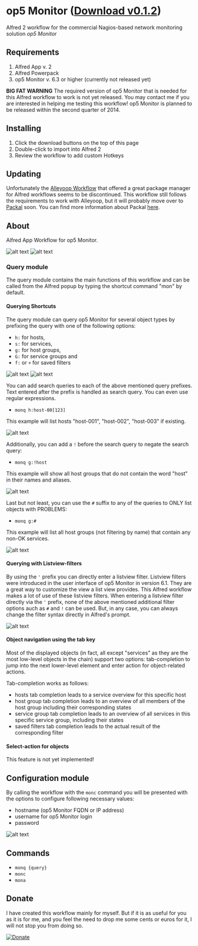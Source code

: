 op5 Monitor ([Download v0.1.2](https://github.com/fibbs/alfred-op5-monitor-workflow/raw/master/op5Monitor-workflow.alfredworkflow))
==============================

Alfred 2 workflow for the commercial Nagios-based network monitoring
solution *op5 Monitor*

## Requirements
1. Alfred App v. 2
1. Alfred Powerpack
1. op5 Monitor v. 6.3 or higher (currently not released yet)

**BIG FAT WARNING**
The required version of op5 Monitor that is needed for this Alfred
workflow to work is not yet released. You may contact me if you are
interested in helping me testing this workflow!
op5 Monitor is planned to be released within the second quarter of 2014.

## Installing
1. Click the download buttons on the top of this page
2. Double-click to import into Alfred 2
3. Review the workflow to add custom Hotkeys

## Updating
Unfortunately the [Alleyoop Workflow](http://www.alfredforum.com/topic/1582-alleyoop-update-alfred-workflows/) that offered a great package manager for Alfred workflows seems to be discontinued. This workflow still follows the requirements to work with Alleyoop, but it will probably move over to [Packal](http://www.packal.org) soon. You can find more information about Packal [here](http://www.alfredforum.com/topic/3730-new-workflow-and-theme-repository-packal/).

## About
Alfred App Workflow for op5 Monitor.

![alt text][op5-workflow-img001]
![alt text][op5-workflow-img002]

### Query module
The query module contains the main functions of this workflow and can be
called from the Alfred popup by typing the shortcut command "mon" by default. 

#### Querying Shortcuts
The query module can query op5 Monitor for several object types by prefixing the query with
one of the following options:

- `h:` for hosts,
- `s:` for services,
- `g:` for host groups,
- `G:` for service groups and
- `f:` or `+` for saved filters

![alt text][op5-workflow-img003]
![alt text][op5-workflow-img004]

You can add search queries to each of the above mentioned query prefixes. Text
entered after the prefix is handled as search query. You can even use
regular expressions.

- `monq h:host-00[123]`

This example will list hosts "host-001", "host-002", "host-003" if
existing.

![alt text][op5-workflow-img005]

Additionally, you can add a `!` before the search query to negate the
search query:

- `monq g:!host`

This example will show all host groups that do not contain the word
"host" in their names and aliases.

![alt text][op5-workflow-img006]

Last but not least, you can use the `#` suffix to any of the queries to
ONLY list objects with PROBLEMS:

- `monq g:#`

This example will list all host groups (not filtering by name) that
contain any non-OK services.

![alt text][op5-workflow-img007]

#### Querying with Listview-filters
By using the `'` prefix you can directly enter a listview filter. Listview filters were introduced in the user interface of op5 Monitor in version 6.1. They are a great way to customize the view a list view provides. This Alfred workflow makes a lot of use of these listview filters. When entering a listview filter directly via the `'` prefix, none of the above mentioned additional filter options auch as `#` and `!` can be used. But, in any case, you can
always change the filter syntax directly in Alfred's prompt.

![alt text][op5-workflow-img008]

#### Object navigation using the tab key
Most of the displayed objects (in fact, all except "services" as they are the most low-level objects in the chain) support two options: tab-completion to jump into the next lower-level element and enter action for object-related actions.

Tab-completion works as follows:
- hosts tab completion leads to a service overview for this specific host
- host group tab completion leads to an overview of all members of the host group including their corresponding states
- service group tab completion leads to an overview of all services in this specific service group, including their states
- saved filters tab completion leads to the actual result of the corresponding filter

#### Select-action for objects
This feature is not yet implemented!

## Configuration module
By calling the workflow with the `monc` command you will be presented
with the options to configure following necessary values:

- hostname (op5 Monitor FQDN or IP address)
- username for op5 Monitor login
- password

![alt text][op5-workflow-img009]

## Commands
- `monq {query}`
- `monc`
- `mona`

## Donate
I have created this workflow mainly for myself. But if it is as useful
for you as it is for me, and you feel the need to drop me some cents or
euros for it, I will not stop you from doing so.

[![Donate](https://www.paypalobjects.com/en_US/i/btn/btn_donate_LG.gif)](https://www.paypal.com/cgi-bin/webscr?cmd=_s-xclick&hosted_button_id=32WRFW8GBHLWJ)


[op5-workflow-img001]: ./screenshots/op5-workflow-001.png "op5 Monitor Workflow query modes overview"
[op5-workflow-img002]: ./screenshots/op5-workflow-002.png "Sample op5 Monitor workflow host query"
[op5-workflow-img003]: ./screenshots/op5-workflow-003.png "Listing host group objects using prefix"
[op5-workflow-img004]: ./screenshots/op5-workflow-004.png "Listing saved filters from op5 Monitor"
[op5-workflow-img005]: ./screenshots/op5-workflow-005.png "Filtering using regular expression"
[op5-workflow-img006]: ./screenshots/op5-workflow-006.png "Negating a filter"
[op5-workflow-img007]: ./screenshots/op5-workflow-007.png "only show objects that have problems"
[op5-workflow-img008]: ./screenshots/op5-workflow-008.png "Enter a filter directly"
[op5-workflow-img009]: ./screenshots/op5-workflow-009.png "Configuration"
